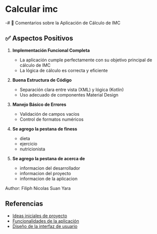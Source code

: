 # Calcular imc

-# 📝 Comentarios sobre la Aplicación de Cálculo de IMC

## ✅ Aspectos Positivos

1. **Implementación Funcional Completa**
   - La aplicación cumple perfectamente con su objetivo principal de cálculo de IMC
   - La lógica de cálculo es correcta y eficiente

2. **Buena Estructura de Código**
   - Separación clara entre vista (XML) y lógica (Kotlin)
   - Uso adecuado de componentes Material Design

3. **Manejo Básico de Errores**
   - Validación de campos vacíos
   - Control de formatos numéricos

4. **Se agrego la pestana de finess** 
   - dieta
   - ejercicio
   - nutricionista

5. **Se agrego la pestana de acerca de** 
   - informacion del desarrollador
   - informacion del proyecto
   - informacion de la aplicacion


Author: Filiph Nicolas Suan Yara





## Referencias

- [Ideas iniciales de proyecto](docs/ideas.md)
- [Funcionalidades de la aplicación](docs/funcionalidades.md)
- [Diseño de la interfaz de usuario](docs/ui.md)
